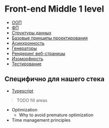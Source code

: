 # Front-end Middle 1 level

- [ООП](./oop.md)
- [ФП](./fp.md)
- [Структуры данных](./dataStructures.md)
- [Базовые принципы проектирования](./design.md)
- [Асинхронность](./async.md)
- [Генераторы](./generators.md)
- [Рендеринг веб-страницы](./rendering.md)
- [Изоморфность](./isomorphism.md)
- [Тестирование](./testing.md)

## Специфично для нашего стека
- [Typescript](./typescript.md)

> TODO fill areas
- Optimization
    - Why to avoid premature optimization
- Time management principles
